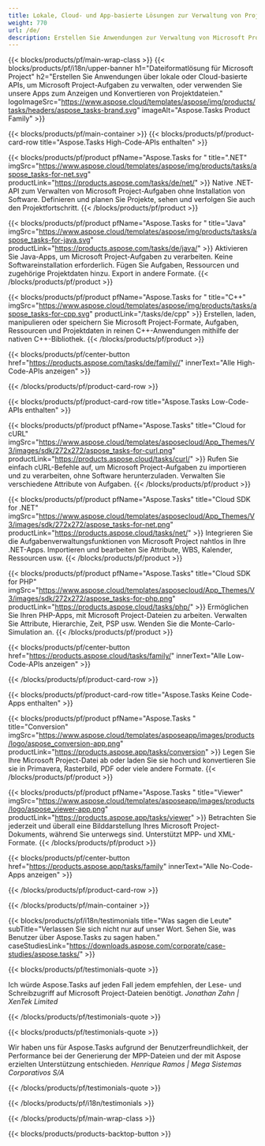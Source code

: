 ```yaml
---
title: Lokale, Cloud- und App-basierte Lösungen zur Verwaltung von Projektaufgaben 
weight: 770
url: /de/
description: Erstellen Sie Anwendungen zur Verwaltung von Microsoft Project-Aufgaben mithilfe von High-Code-APIs oder Cloud-basierten SDKs. Oder verwenden Sie unsere plattformübergreifenden Apps, um Aufgaben anzuzeigen oder zu konvertieren.
---
```


{{< blocks/products/pf/main-wrap-class >}}
{{< blocks/products/pf/i18n/upper-banner h1="Dateiformatlösung für Microsoft Project" h2="Erstellen Sie Anwendungen über lokale oder Cloud-basierte APIs, um Microsoft Project-Aufgaben zu verwalten, oder verwenden Sie unsere Apps zum Anzeigen und Konvertieren von Projektdateien." logoImageSrc="https://www.aspose.cloud/templates/aspose/img/products/tasks/headers/aspose_tasks-brand.svg" imageAlt="Aspose.Tasks Product Family" >}}

{{< blocks/products/pf/main-container >}}
{{< blocks/products/pf/product-card-row title="Aspose.Tasks High-Code-APIs enthalten" >}}

{{< blocks/products/pf/product pfName="Aspose.Tasks for " title=".NET" imgSrc="https://www.aspose.cloud/templates/aspose/img/products/tasks/aspose_tasks-for-net.svg" productLink="https://products.aspose.com/tasks/de/net/" >}}
Native .NET-API zum Verwalten von Microsoft Project-Aufgaben ohne Installation von Software. Definieren und planen Sie Projekte, sehen und verfolgen Sie auch den Projektfortschritt.
{{< /blocks/products/pf/product >}}

{{< blocks/products/pf/product pfName="Aspose.Tasks for " title="Java" imgSrc="https://www.aspose.cloud/templates/aspose/img/products/tasks/aspose_tasks-for-java.svg" productLink="https://products.aspose.com/tasks/de/java/" >}}
Aktivieren Sie Java-Apps, um Microsoft Project-Aufgaben zu verarbeiten. Keine Softwareinstallation erforderlich. Fügen Sie Aufgaben, Ressourcen und zugehörige Projektdaten hinzu. Export in andere Formate.
{{< /blocks/products/pf/product >}}

{{< blocks/products/pf/product pfName="Aspose.Tasks for " title="C++" imgSrc="https://www.aspose.cloud/templates/aspose/img/products/tasks/aspose_tasks-for-cpp.svg" productLink="/tasks/de/cpp" >}}
Erstellen, laden, manipulieren oder speichern Sie Microsoft Project-Formate, Aufgaben, Ressourcen und Projektdaten in reinen C++-Anwendungen mithilfe der nativen C++-Bibliothek.
{{< /blocks/products/pf/product >}}

{{< blocks/products/pf/center-button href="https://products.aspose.com/tasks/de/family//" innerText="Alle High-Code-APIs anzeigen" >}}

{{< /blocks/products/pf/product-card-row >}}

{{< blocks/products/pf/product-card-row title="Aspose.Tasks Low-Code-APIs enthalten" >}}

{{< blocks/products/pf/product pfName="Aspose.Tasks" title="Cloud for cURL" imgSrc="https://www.aspose.cloud/templates/asposecloud/App_Themes/V3/images/sdk/272x272/aspose_tasks-for-curl.png" productLink="https://products.aspose.cloud/tasks/curl/" >}}
Rufen Sie einfach cURL-Befehle auf, um Microsoft Project-Aufgaben zu importieren und zu verarbeiten, ohne Software herunterzuladen. Verwalten Sie verschiedene Attribute von Aufgaben.
{{< /blocks/products/pf/product >}}

{{< blocks/products/pf/product pfName="Aspose.Tasks" title="Cloud SDK for .NET" imgSrc="https://www.aspose.cloud/templates/asposecloud/App_Themes/V3/images/sdk/272x272/aspose_tasks-for-net.png" productLink="https://products.aspose.cloud/tasks/net/" >}}
Integrieren Sie die Aufgabenverwaltungsfunktionen von Microsoft Project nahtlos in Ihre .NET-Apps. Importieren und bearbeiten Sie Attribute, WBS, Kalender, Ressourcen usw.
{{< /blocks/products/pf/product >}}

{{< blocks/products/pf/product pfName="Aspose.Tasks" title="Cloud SDK for PHP" imgSrc="https://www.aspose.cloud/templates/asposecloud/App_Themes/V3/images/sdk/272x272/aspose_tasks-for-php.png" productLink="https://products.aspose.cloud/tasks/php/" >}}
Ermöglichen Sie Ihren PHP-Apps, mit Microsoft Project-Dateien zu arbeiten. Verwalten Sie Attribute, Hierarchie, Zeit, PSP usw. Wenden Sie die Monte-Carlo-Simulation an.
{{< /blocks/products/pf/product >}}

{{< blocks/products/pf/center-button href="https://products.aspose.cloud/tasks/family/" innerText="Alle Low-Code-APIs anzeigen" >}}

{{< /blocks/products/pf/product-card-row >}}

{{< blocks/products/pf/product-card-row title="Aspose.Tasks Keine Code-Apps enthalten" >}}

{{< blocks/products/pf/product pfName="Aspose.Tasks " title="Conversion" imgSrc="https://www.aspose.cloud/templates/asposeapp/images/products/logo/aspose_conversion-app.png" productLink="https://products.aspose.app/tasks/conversion" >}}
Legen Sie Ihre Microsoft Project-Datei ab oder laden Sie sie hoch und konvertieren Sie sie in Primavera, Rasterbild, PDF oder viele andere Formate.
{{< /blocks/products/pf/product >}}

{{< blocks/products/pf/product pfName="Aspose.Tasks " title="Viewer" imgSrc="https://www.aspose.cloud/templates/asposeapp/images/products/logo/aspose_viewer-app.png" productLink="https://products.aspose.app/tasks/viewer" >}}
Betrachten Sie jederzeit und überall eine Bilddarstellung Ihres Microsoft Project-Dokuments, während Sie unterwegs sind. Unterstützt MPP- und XML-Formate.
{{< /blocks/products/pf/product >}}

{{< blocks/products/pf/center-button href="https://products.aspose.app/tasks/family" innerText="Alle No-Code-Apps anzeigen" >}}

{{< /blocks/products/pf/product-card-row >}}

{{< /blocks/products/pf/main-container >}}

{{< blocks/products/pf/i18n/testimonials title="Was sagen die Leute" subTitle="Verlassen Sie sich nicht nur auf unser Wort. Sehen Sie, was Benutzer über Aspose.Tasks zu sagen haben." caseStudiesLink="https://downloads.aspose.com/corporate/case-studies/aspose.tasks/" >}}

{{< blocks/products/pf/testimonials-quote >}}
<p class="first">
 Ich würde Aspose.Tasks auf jeden Fall jedem empfehlen, der Lese- und Schreibzugriff auf Microsoft Project-Dateien benötigt.
 <em>
  Jonathan Zahn | XenTek Limited
 </em>
</p>

{{< /blocks/products/pf/testimonials-quote >}}

{{< blocks/products/pf/testimonials-quote >}}
<p class="second">
 Wir haben uns für Aspose.Tasks aufgrund der Benutzerfreundlichkeit, der Performance bei der Generierung der MPP-Dateien und der mit Aspose erzielten Unterstützung entschieden.
 <em>
  Henrique Ramos | Mega Sistemas Corporativos S/A
 </em>
</p>

{{< /blocks/products/pf/testimonials-quote >}}

{{< /blocks/products/pf/i18n/testimonials >}}

{{< /blocks/products/pf/main-wrap-class >}}

{{< blocks/products/products-backtop-button >}}